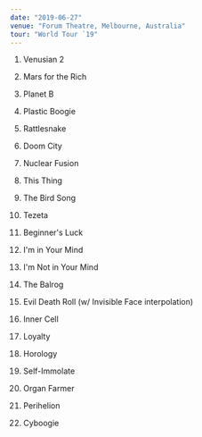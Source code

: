 ```yaml
---
date: "2019-06-27"
venue: "Forum Theatre, Melbourne, Australia"
tour: "World Tour `19"
---
```



 1. Venusian 2

 2. Mars for the Rich

 3. Planet B

 4. Plastic Boogie

 5. Rattlesnake

 6. Doom City

 7. Nuclear Fusion

 8. This Thing

 9. The Bird Song

10. Tezeta

11. Beginner's Luck

12. I'm in Your Mind

13. I'm Not in Your Mind

14. The Balrog

15. Evil Death Roll
    (w/ Invisible Face interpolation)

16. Inner Cell

17. Loyalty

18. Horology

19. Self-Immolate

20. Organ Farmer

21. Perihelion

22. Cyboogie


